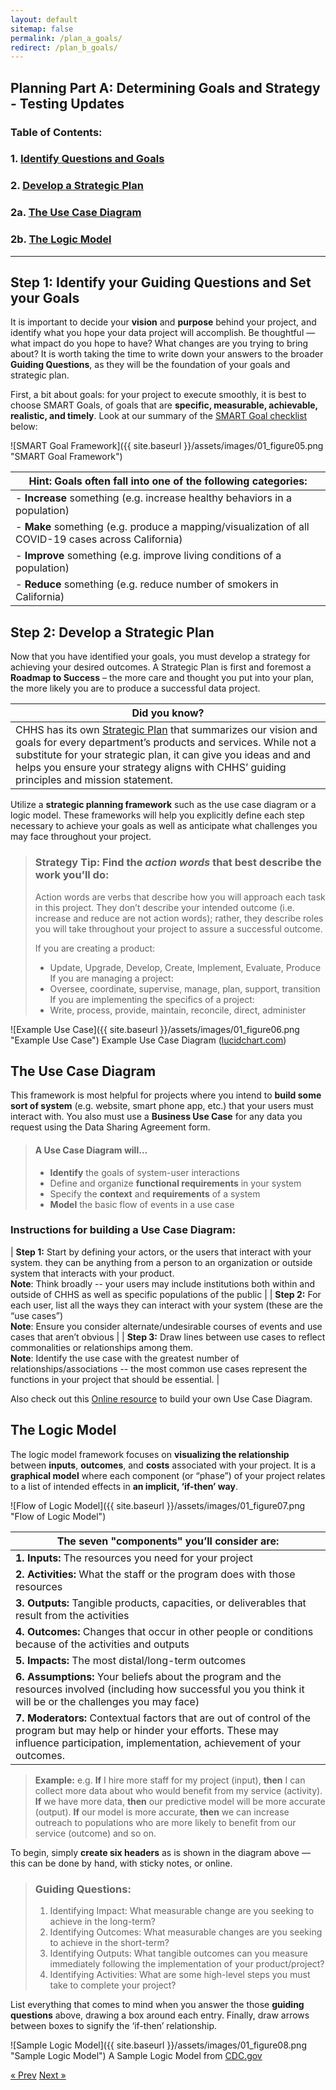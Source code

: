```yaml
---
layout: default
sitemap: false
permalink: /plan_a_goals/
redirect: /plan_b_goals/
---
```

## Planning Part A: Determining Goals and Strategy - Testing Updates

### Table of Contents:
###   1. [Identify Questions and Goals](#goals "goals & objectives")
###   2. [Develop a Strategic Plan](#strategicplan "Strategic Plan")
###   2a. [The Use Case Diagram](#usecase "Use Case Diagram")
###   2b. [The Logic Model](#logicmodel "Logic Model")

___

## <a name="goals"></a> Step 1: Identify your Guiding Questions and Set your Goals

It is important to decide your **vision** and **purpose** behind your project, and identify what you hope your data project will accomplish. Be thoughtful — what impact do you hope to have? What changes are you trying to bring about? It is worth taking the time to write down your answers to the broader **Guiding Questions**, as they will be the foundation of your goals and strategic plan.   

First, a bit about goals: for your project to execute smoothly, it is best to choose  SMART Goals, of goals that are **specific, measurable, achievable, realistic, and timely**. Look at our summary of the [SMART Goal checklist](https://www.mindtools.com/pages/article/smart-goals.htm) below:

![SMART Goal Framework]({{ site.baseurl }}/assets/images/01_figure05.png "SMART Goal Framework")

| **Hint:** Goals often fall into one of the following categories:|
|---------|
| - **Increase** something (e.g. increase healthy behaviors in a population) |
| - **Make** something  (e.g. produce a mapping/visualization of all COVID-19 cases across California) |
| - **Improve** something (e.g. improve living conditions of a population) |
| - **Reduce** something (e.g. reduce number of smokers in California) |

## <a name="strategicplan"></a> Step 2: Develop a Strategic Plan

Now that you have identified your goals, you must develop a strategy for achieving your desired outcomes. A Strategic Plan is first and foremost a **Roadmap to Success** – the more care and thought you put into your plan, the more likely you are to produce a successful data project.

| Did you know? |
|--------|
| CHHS has its own [Strategic Plan](https://chhsdata.github.io/dataplaybook/documents/CHHS%20Information%20Strategic%20Plan%202016.pdf) that summarizes our vision and goals for every department’s products and services. While not a substitute for your strategic plan, it can give you ideas and and helps you ensure your strategy aligns with CHHS’ guiding principles and mission statement. |

Utilize a **strategic planning framework** such as the use case diagram or a logic model. These frameworks will help you explicitly define each step necessary to achieve your goals as well as anticipate what challenges you may face throughout your project.

>### **Strategy Tip:** Find the *action words* that best describe the work you’ll do:
>
>Action words are verbs that describe how you will approach each task in this project. They don’t describe your intended outcome (i.e. increase and reduce are not action words); rather, they describe roles you will take throughout your project to assure a successful outcome.
>
>If you are creating a product:
>  * Update, Upgrade, Develop, Create, Implement, Evaluate, Produce
>If you are managing a project:
>  * Oversee, coordinate, supervise, manage, plan, support, transition
>If you  are implementing the specifics of a project:
>  * Write, process, provide, maintain, reconcile, direct, administer

![Example Use Case]({{ site.baseurl }}/assets/images/01_figure06.png "Example Use Case")
Example Use Case Diagram ([lucidchart.com](https://www.lucidchart.com/pages/uml-use-case-diagram))

## <a name="usecase"></a> The Use Case Diagram

This framework is most helpful for projects where you intend to **build some sort of system** (e.g. website, smart phone app, etc.) that your users must interact with. You also must use a **Business Use Case** for any data you request using the Data Sharing Agreement form.

>#### A Use Case Diagram will…
>  * **Identify** the goals of system-user interactions
>  * Define and organize **functional requirements** in your system
>  * Specify the **context** and **requirements** of a system
>  * **Model** the basic flow of events in a use case

### Instructions for building a Use Case Diagram:

| **Step 1:** Start by defining your actors, or the users that interact with your system. they can be anything from a person to an organization or outside system that interacts with your product. <br /> **Note**: Think broadly -- your users may include institutions both within and outside of CHHS as well as specific populations of the public |
| **Step 2:** For each user, list all the ways they can interact with your system (these are the “use cases”) <br /> **Note**: Ensure you consider alternate/undesirable courses of events and use cases that aren’t obvious |
| **Step 3:** Draw lines between use cases to reflect commonalities or relationships among them. <br /> **Note**: Identify the use case with the greatest number of relationships/associations -- the most common use cases represent the functions in your project that should be essential. |

Also check out this [Online resource](https://online.visual-paradigm.com/diagrams/solutions/free-use-case-diagram-tool/) to build your own Use Case Diagram.

## <a name="logicmodel"></a> The Logic Model

The logic model framework focuses on **visualizing the relationship** between **inputs**, **outcomes**, and **costs** associated with your project. It is a **graphical model** where each component (or “phase”) of your project relates to a list of intended effects in **an implicit, ‘if-then’ way**.

![Flow of Logic Model]({{ site.baseurl }}/assets/images/01_figure07.png "Flow of Logic Model")

|The seven "components" you’ll consider are:|
|-----------|
| **1. Inputs:** The resources you need for your project |
| **2. Activities:** What the staff or the program does with those resources |
| **3. Outputs:** Tangible products, capacities, or deliverables that result from the activities |
| **4. Outcomes:** Changes that occur in other people or conditions because of the activities and outputs |
| **5. Impacts:** The most distal/long-term outcomes |
| **6. Assumptions:** Your beliefs about the program and the resources involved (including how successful you you think it will be or the challenges you may face) |
| **7. Moderators:** Contextual factors that are out of control of the program but may help or hinder your efforts. These may influence participation, implementation, achievement of your outcomes. |

> **Example:**
>e.g. **If** I hire more staff for my project (input), **then** I can collect more data about who would benefit from my service (activity). **If** we have more data, **then** our predictive model will be more accurate (output). **If** our model is more accurate, **then** we can increase outreach to populations who are more likely to benefit from our service (outcome) and so on.

To begin, simply **create six headers** as is shown in the diagram above — this can be done by hand, with sticky notes, or online.

>### Guiding Questions:
>1. Identifying Impact: What measurable change are you seeking to achieve in the long-term?
>2. Identifying Outcomes: What measurable changes are you seeking to achieve in the short-term?
>3. Identifying Outputs: What tangible outcomes can you measure immediately following the implementation of your product/project?
>4. Identifying Activities: What are some high-level steps you must take to complete your project?

List everything that comes to mind when you answer the those **guiding questions** above, drawing a box around each entry. Finally, draw arrows between boxes to signify the ‘if-then’ relationship.

![Sample Logic Model]({{ site.baseurl }}/assets/images/01_figure08.png "Sample Logic Model")
A Sample Logic Model from [CDC.gov](https://www.cdc.gov/dhdsp/docs/logic_model.pdf)


<!-- Pagination -->
<div class="pagination">
  <a class="pagination-item older" href="{{ site.baseurl }}/plan">&laquo; Prev</a>
  <a class="pagination-item newer" href="{{ site.baseurl }}/plan_b_collect">Next &raquo;</a>
</div>
